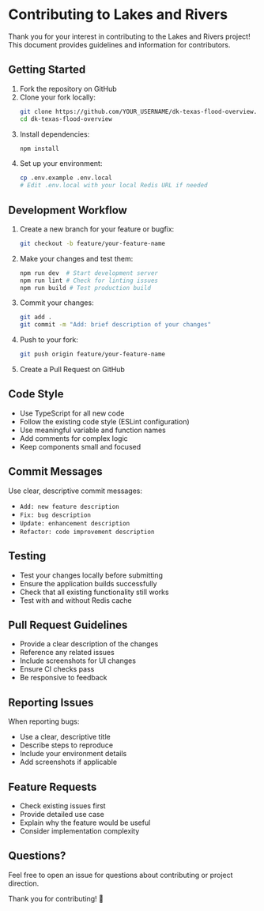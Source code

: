 # Contributing to Lakes and Rivers

Thank you for your interest in contributing to the Lakes and Rivers project! This document provides guidelines and information for contributors.

## Getting Started

1. Fork the repository on GitHub
2. Clone your fork locally:
   ```bash
   git clone https://github.com/YOUR_USERNAME/dk-texas-flood-overview.git
   cd dk-texas-flood-overview
   ```
3. Install dependencies:
   ```bash
   npm install
   ```
4. Set up your environment:
   ```bash
   cp .env.example .env.local
   # Edit .env.local with your local Redis URL if needed
   ```

## Development Workflow

1. Create a new branch for your feature or bugfix:
   ```bash
   git checkout -b feature/your-feature-name
   ```

2. Make your changes and test them:
   ```bash
   npm run dev  # Start development server
   npm run lint # Check for linting issues
   npm run build # Test production build
   ```

3. Commit your changes:
   ```bash
   git add .
   git commit -m "Add: brief description of your changes"
   ```

4. Push to your fork:
   ```bash
   git push origin feature/your-feature-name
   ```

5. Create a Pull Request on GitHub

## Code Style

- Use TypeScript for all new code
- Follow the existing code style (ESLint configuration)
- Use meaningful variable and function names
- Add comments for complex logic
- Keep components small and focused

## Commit Messages

Use clear, descriptive commit messages:
- `Add: new feature description`
- `Fix: bug description`
- `Update: enhancement description`
- `Refactor: code improvement description`

## Testing

- Test your changes locally before submitting
- Ensure the application builds successfully
- Check that all existing functionality still works
- Test with and without Redis cache

## Pull Request Guidelines

- Provide a clear description of the changes
- Reference any related issues
- Include screenshots for UI changes
- Ensure CI checks pass
- Be responsive to feedback

## Reporting Issues

When reporting bugs:
- Use a clear, descriptive title
- Describe steps to reproduce
- Include your environment details
- Add screenshots if applicable

## Feature Requests

- Check existing issues first
- Provide detailed use case
- Explain why the feature would be useful
- Consider implementation complexity

## Questions?

Feel free to open an issue for questions about contributing or project direction.

Thank you for contributing! 🚀
